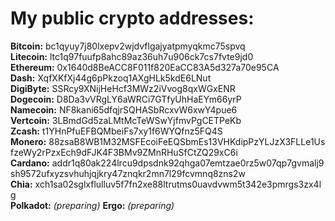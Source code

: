 # My public crypto addresses: 

**Bitcoin:** bc1qyuy7j80lxepv2wjdvflgajyatpmyqkmc75spvq  
**Litecoin:** ltc1q97fuufp8ahc89az36uh7u906ck7cs7fvte9jd0  
**Ethereum:** 0x1640d8BeACC8F011f820EaCC83A5d327a70e95CA  
**Dash:** XqfXKfXj44g6pPkzoq1AXgHLk5kdE6LNut  
**DigiByte:** SSRcy9XNijHeHcf3MWz2iVvog8qxWGxENR  
**Dogecoin:** D8Da3vVRgLY6aWRCi7GTfyUhHaEYm66yrP  
**Namecoin:** NF8kani65dfqjrSQHASbRcxvW6xwY4pue6  
**Vertcoin:** 3LBmdGd5zaLMtMcTeWSwYjfmvPgCETPeKb  
**Zcash:** t1YHnPfuEFBQMbeiFs7xy1f6WYQfnz5FQ4S  
**Monero:** 88zsaB8WB1M32MSFEcoiFeEQSbmEs13VHKdipPzYLJzX3FLLe1UsfzeWy2rPzxEch9dFJK4F3BMv9ZMnRHuSfCtZQ29xC6i  
**Cardano:** addr1q80ak224lrcu9dpsdnk92qhga07emtzae0rz5w07qp7gvmalj9sh9572ufxyzsvhuhjqjkry47znqkr2mn7l29fcvmnq8zns2w  
**Chia:** xch1sa02sglxflulluv5f7fn2xe88ltrutms0uavdvwm5t342e3pmrgs3zx4lg  
**Polkadot:** _(preparing)_
**Ergo:** _(preparing)_
